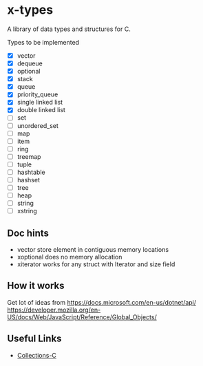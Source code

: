 
# x-types

A library of data types and structures for C.

Types to be implemented

- [x] vector
- [x] dequeue
- [x] optional
- [x] stack
- [x] queue
- [x] priority_queue
- [x] single linked list
- [x] double linked list
- [ ] set
- [ ] unordered_set
- [ ] map
- [ ] item
- [ ] ring
- [ ] treemap
- [ ] tuple
- [ ] hashtable
- [ ] hashset
- [ ] tree
- [ ] heap
- [ ] string
- [ ] xstring

## Doc hints

- vector store element in contiguous memory locations
- xoptional does no memory allocation
- xiterator works for any struct with Iterator and size field

## How it works 

Get lot of ideas from https://docs.microsoft.com/en-us/dotnet/api/ 
https://developer.mozilla.org/en-US/docs/Web/JavaScript/Reference/Global_Objects/

## Useful Links

 - [Collections-C](https://github.com/srdja/Collections-C)